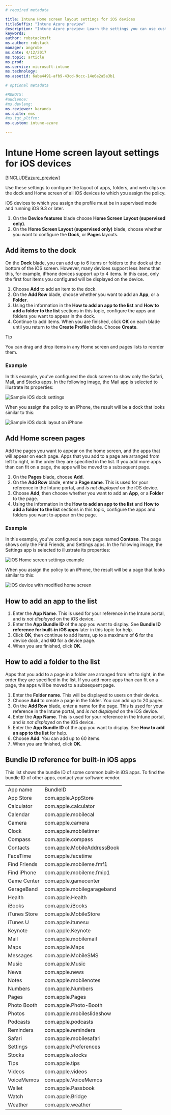 ```yaml
---
# required metadata

title: Intune Home screen layout settings for iOS devices
titleSuffix: "Intune Azure preview"
description: "Intune Azure preview: Learn the settings you can use customize the home screen and dock on iOS devices."
keywords:
author: robstackmsft
ms.author: robstack
manager: angrobe
ms.date: 4/12/2017
ms.topic: article
ms.prod:
ms.service: microsoft-intune
ms.technology:
ms.assetid: 6aba4491-afb9-43cd-9ccc-14e6a2a5a3b1

# optional metadata

#ROBOTS:
#audience:
#ms.devlang:
ms.reviewer: karanda
ms.suite: ems
#ms.tgt_pltfrm:
ms.custom: intune-azure

---
```


# Intune Home screen layout settings for iOS devices

[!INCLUDE[azure_preview](./includes/azure_preview.md)]

Use these settings to configure the layout of apps, folders, and web clips on the dock and Home screen of all iOS devices to which you assign the policy.

iOS devices to which you assign the profile must be in supervised mode and running iOS 9.3 or later.

1. On the **Device features** blade choose **Home Screen Layout (supervised only)**.
2. On the **Home Screen Layout (supervised only)** blade, choose whether you want to configure the **Dock**, or **Pages** layouts.

## Add items to the dock

On the **Dock** blade, you can add up to 6 items or folders to the dock at the bottom of the iOS screen. However, many devices support less items than this, for example, iPhone devices support up to 4 items. In this case, only the first four items you configured will be displayed on the device.

1. Choose **Add** to add an item to the dock.
2. On the **Add Row** blade, choose whether you want to add an **App**, or a **Folder**.
3. Using the information in the **How to add an app to the list** and **How to add a folder to the list** sections in this topic, configure the apps and folders you want to appear in the dock.
4. Continue to add items. When you are finished, click **OK** on each blade until you return to the **Create Profile** blade. Choose **Create**.

>[!TIP]
> You can drag and drop items in any Home screen and pages lists to reorder them. 

### Example

In this example, you've configured the dock screen to show only the Safari, Mail, and Stocks apps. In the following image, the Mail app is selected to illustrate its properties:

![Sample iOS dock settings](http://i.imgur.com/FfFiUcP.png)

When you assign the policy to an iPhone, the result will be a dock that looks similar to this:

![Sample iOS dock layout on iPhone](http://i.imgur.com/bAgCe8F.png)

## Add Home screen pages

Add the pages you want to appear on the home screen, and the apps that will appear on each page. Apps that you add to a page are arranged from left to right, in the order they are specified in the list. If you add more apps than can fit on a page, the apps will be moved to a subsequent page.


1. On the **Pages** blade, choose **Add**.
2. On the **Add Row** blade, enter a **Page name**. This is used for your reference in the Intune portal, and *is not displayed* on the iOS device.
3. Choose **Add**, then choose whether you want to add an **App**, or a **Folder** to the page.
4. Using the information in the **How to add an app to the list** and **How to add a folder to the list** sections in this topic, configure the apps and folders you want to appear on the page.

### Example

In this example, you've configured a new page named **Contoso**. The page shows only the Find Friends, and Settings apps. In the following image, the Settings app is selected to illustrate its properties:

![iOS Home screen settings example](http://i.imgur.com/Jc2OxyX.png)

When you assign the policy to an iPhone, the result will be a page that looks similar to this:

![iOS device with modified home screen](http://i.imgur.com/Bd37PHa.png)

## How to add an app to the list

1. Enter the **App Name**. This is used for your reference in the Intune portal, and *is not displayed* on the iOS device.
2. Enter the **App Bundle ID** of the app you want to display. See **Bundle ID reference for built-in iOS apps** later in this topic for help.
3. Click **OK**, then continue to add items, up to a maximum of **6** for the device dock, and **60** for a device page.
4. When you are finished, click **OK**.

## How to add a folder to the list

Apps that you add to a page in a folder are arranged from left to right, in the order they are specified in the list. If you add more apps than can fit on a page, the apps will be moved to a subsequent page.

1. Enter the **Folder name**. This will be displayed to users on their device.
2. Choose **Add** to create a page in the folder. You can add up to 20 pages.
3. On the **Add Row** blade, enter a name for the page. This is used for your reference in the Intune portal, and *is not displayed* on the iOS device.
3. Enter the **App Name**. This is used for your reference in the Intune portal, and *is not displayed* on the iOS device.
2. Enter the **App Bundle ID** of the app you want to display. See **How to add an app to the list** for help.
3. Choose **Add**. You can add up to 60 items.
4. When you are finished, click **OK**.


## Bundle ID reference for built-in iOS apps

This list shows the bundle ID of some common built-in iOS apps. To find the bundle ID of other apps, contact your software vendor. 

|||
|-|-|
|App name|BundleID|
|App Store|com.apple.AppStore|
|Calculator|com.apple.calculator|
|Calendar|com.apple.mobilecal|
|Camera|com.apple.camera|
|Clock|com.apple.mobiletimer|
|Compass|com.apple.compass|
|Contacts|com.apple.MobileAddressBook|
|FaceTime|com.apple.facetime|
|Find Friends|com.apple.mobileme.fmf1|
|Find iPhone|com.apple.mobileme.fmip1|
|Game Center|com.apple.gamecenter|
|GarageBand|com.apple.mobilegarageband|
|Health|com.apple.Health|
|iBooks|com.apple.iBooks|
|iTunes Store|com.apple.MobileStore|
|iTunes U|com.apple.itunesu|
|Keynote|com.apple.Keynote|
|Mail|com.apple.mobilemail|
|Maps|com.apple.Maps|
|Messages|com.apple.MobileSMS|
|Music|com.apple.Music|
|News|com.apple.news|
|Notes|com.apple.mobilenotes|
|Numbers|com.apple.Numbers|
|Pages|com.apple.Pages|
|Photo Booth|com.apple.Photo-Booth|
|Photos|com.apple.mobileslideshow|
|Podcasts|com.apple.podcasts|
|Reminders|com.apple.reminders|
|Safari|com.apple.mobilesafari|
|Settings|com.apple.Preferences|
|Stocks|com.apple.stocks|
|Tips|com.apple.tips|
|Videos|com.apple.videos|
|VoiceMemos|com.apple.VoiceMemos|
|Wallet|com.apple.Passbook|
|Watch|com.apple.Bridge|
|Weather|com.apple.weather|

